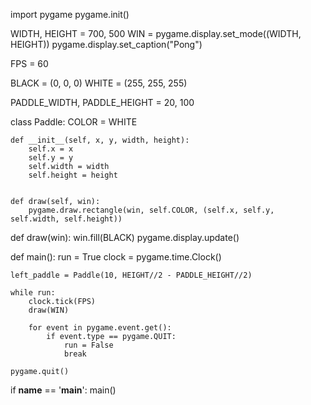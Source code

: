 import pygame
pygame.init()


WIDTH, HEIGHT = 700, 500
WIN = pygame.display.set_mode((WIDTH, HEIGHT))
pygame.display.set_caption("Pong")

FPS = 60

BLACK = (0, 0, 0)
WHITE = (255, 255, 255)

PADDLE_WIDTH, PADDLE_HEIGHT = 20, 100


class Paddle:
    COLOR = WHITE

    def __init__(self, x, y, width, height):
        self.x = x
        self.y = y
        self.width = width
        self.height = height


    def draw(self, win):
        pygame.draw.rectangle(win, self.COLOR, (self.x, self.y, self.width, self.height))


def draw(win):
    win.fill(BLACK)
    pygame.display.update()


def main():
    run = True
    clock = pygame.time.Clock()

    left_paddle = Paddle(10, HEIGHT//2 - PADDLE_HEIGHT//2)

    while run:
        clock.tick(FPS)
        draw(WIN)

        for event in pygame.event.get():
            if event.type == pygame.QUIT:
                run = False
                break

    pygame.quit()

if __name__ == '__main__':
    main()
